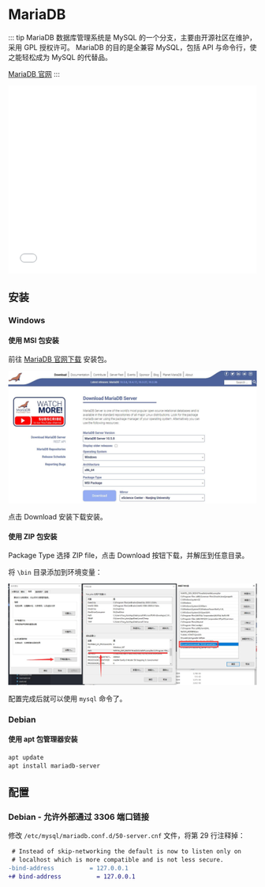 # MariaDB

::: tip
MariaDB 数据库管理系统是 MySQL 的一个分支，主要由开源社区在维护，采用 GPL 授权许可。
MariaDB 的目的是全兼容 MySQL，包括 API 与命令行，使之能轻松成为 MySQL 的代替品。

[MariaDB 官网](https://mariadb.org/)
:::

<iframe src="//player.bilibili.com/player.html?aid=83395424&bvid=BV1NJ411J79W&cid=142661514&page=3" scrolling="no" border="0" frameborder="no" framespacing="0" allowfullscreen="true" style="width: 100%; height: 380px;"> </iframe>

## 安装

### Windows

#### 使用 MSI 包安装

前往 [MariaDB 官网下载](https://mariadb.org/download/) 安装包。

![下载页面](./img/download.jpg)

点击 Download 安装下载安装。

#### 使用 ZIP 包安装

Package Type 选择 ZIP file，点击 Download 按钮下载，并解压到任意目录。

将 `\bin` 目录添加到环境变量：

![配置环境变量](./img/windows_path.jpg)

配置完成后就可以使用 `mysql` 命令了。

### Debian

#### 使用 apt 包管理器安装

```sh
apt update
apt install mariadb-server
```

## 配置

### Debian - 允许外部通过 3306 端口链接

修改 `/etc/mysql/mariadb.conf.d/50-server.cnf` 文件，将第 29 行注释掉：

```diff
 # Instead of skip-networking the default is now to listen only on
 # localhost which is more compatible and is not less secure.
-bind-address          = 127.0.0.1
+# bind-address          = 127.0.0.1
```
